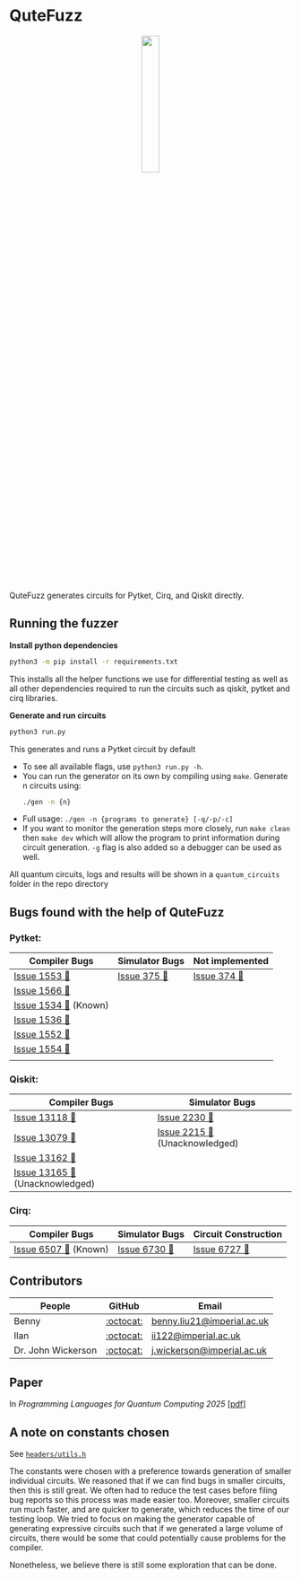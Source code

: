 # QuteFuzz

<p align="center" width="100%">
    <img width="25%" src="images/qutefuzz.png">

QuteFuzz generates circuits for Pytket, Cirq, and Qiskit directly. 

## Running the fuzzer

**Install python dependencies**
```sh
python3 -m pip install -r requirements.txt
```
This installs all the helper functions we use for differential testing as well as all other dependencies required to run the circuits such as qiskit, pytket and cirq libraries.

**Generate and run circuits**
```sh
python3 run.py
```

This generates and runs a Pytket circuit by default

- To see all available flags, use `python3 run.py -h`.
- You can run the generator on its own by compiling using `make`. Generate n circuits using:
    ```sh
    ./gen -n {n}
    ```
- Full usage: `./gen -n {programs to generate} [-q/-p/-c]`
- If you want to monitor the generation steps more closely, run `make clean` then `make dev` which will allow the program to print information during circuit generation. `-g` flag is also added so a debugger can be used as well.

All quantum circuits, logs and results will be shown in a `quantum_circuits` folder in the repo directory

## Bugs found with the help of QuteFuzz

### Pytket:

| Compiler Bugs | Simulator Bugs | Not implemented |
|---------------|----------------|--------|
| [Issue 1553 &#x1F41E;](https://github.com/CQCL/tket/issues/1553)  | [Issue 375 &#x1F41E;](https://github.com/CQCL/pytket-qiskit/issues/375) | [Issue 374 &#x1F41E;](https://github.com/CQCL/pytket-qiskit/issues/374) |
| [Issue 1566  &#x1F41E;](https://github.com/CQCL/tket/issues/1566) | 
| [Issue 1534  &#x1F41E;](https://github.com/CQCL/tket/issues/1534) (Known) |
| [Issue 1536  &#x1F41E;](https://github.com/CQCL/tket/issues/1536) |
| [Issue 1552  &#x1F41E;](https://github.com/CQCL/tket/issues/1552) | | 
| [Issue 1554  &#x1F41E;](https://github.com/CQCL/tket/issues/1554) | |
| | | |

### Qiskit:
| Compiler Bugs | Simulator Bugs |
|---------------|----------------|
| [Issue 13118 &#x1F41E;](https://github.com/Qiskit/qiskit/issues/13118) | [Issue 2230 &#x1F41E;](https://github.com/Qiskit/qiskit-aer/issues/2230) | 
| [Issue 13079 &#x1F41E;](https://github.com/Qiskit/qiskit/issues/13079) | [Issue 2215 &#x1F41E;](https://github.com/Qiskit/qiskit-aer/issues/2215)(Unacknowledged) |
| [Issue 13162 &#x1F41E;](https://github.com/Qiskit/qiskit/issues/13162) | |
| [Issue 13165 &#x1F41E;](https://github.com/Qiskit/qiskit/issues/13165)(Unacknowledged) |  |

### Cirq:

| Compiler Bugs | Simulator Bugs | Circuit Construction |
|---------------|----------------|--------|
| [Issue 6507 &#x1F41E;](https://github.com/quantumlib/Cirq/issues/6507) (Known) | [Issue 6730 &#x1F41E;](https://github.com/quantumlib/Cirq/issues/6730) | [Issue 6727 &#x1F41E;](https://github.com/quantumlib/Cirq/issues/6727) |

## Contributors

| People | GitHub | Email | 
|--------|--------|-------|
| Benny  | [:octocat:](https://github.com/Bennybenassius) | benny.liu21@imperial.ac.uk |
| Ilan  | [:octocat:](https://github.com/IlanIwumbwe) | ii122@imperial.ac.uk |
| Dr. John Wickerson  | [:octocat:](https://github.com/johnwickerson) | j.wickerson@imperial.ac.uk |

## Paper

In *Programming Languages for Quantum Computing 2025* [[pdf](QuteFuzz.pdf)]

## A note on constants chosen

See [`headers/utils.h`](headers/utils.h)

The constants were chosen with a preference towards generation of smaller individual circuits. We reasoned that if we can find bugs in smaller circuits, then this is still great. We often had to reduce the test cases before filing bug reports so this process was made easier too. Moreover, smaller circuits run much faster, and are quicker to generate, which reduces the time of our testing loop. We tried to focus on making the generator capable of generating expressive circuits such that if we generated a large volume of circuits, there would be some that could potentially cause problems for the compiler.   

Nonetheless, we believe there is still some exploration that can be done. 